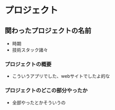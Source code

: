 # プロジェクト

## 関わったプロジェクトの名前
* 時期
* 技術スタック諸々

### プロジェクトの概要
* こういうアプリでした、webサイトでしたよ的な

### プロジェクトのどこの部分やったか
* 全部やったとかそういうの
